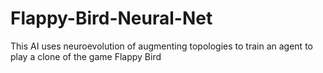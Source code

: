 # Flappy-Bird-Neural-Net
This AI uses neuroevolution of augmenting topologies to train an agent to play a clone of the game Flappy Bird

